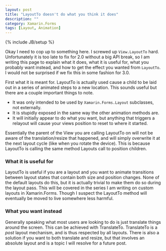```yaml
---
layout: post
title: "LayoutTo doesn't do what you think it does"
description: ""
category: Xamarin.Forms
tags: [Layout, Animation]
---
```

{% include JB/setup %}

Okay I need to cop up to something here. I screwed up `View.LayoutTo` hard. Unfortunately it is too late to fix for 2.0 without a big API break, so I am writing this page to explain what it does, what it is useful for, what you probably want instead, and how to get the effect you wanted from `LayoutTo`. I would not be surprised if we fix this in some fashion for 3.0.

First what it is meant for. LayoutTo is actually used cause a child to be laid out in a series of animated steps to a new location. This sounds useful but there are a couple important things to note.

- It was only intended to be used by `Xamarin.Forms.Layout` subclasses, not externally.
- It is stupidly exposed in the same way the other animation methods are.
- It will initially appear to do what you want, but anything that triggers a relayout will cause your views position to reset to where it started.

Essentially the parent of the View you are calling LayoutTo on will not be aware of the translation/resize that happened, and will simply overwrite it at the next layout cycle (like when you rotate the device). This is because LayoutTo is calling the same method Layouts call to position children.

### What it is useful for ###

LayoutTo is useful if you are a layout and you want to animate transitions between layout states that contain both size and position changes. None of the default layouts do this, but it is actually trivial to make them do so during the layout pass. This will be covered in the series I am writing on custom layouts in Xamarin.Forms. Though I suspect the LayoutTo method will eventually be moved to live somewhere less harmful.

### What you want instead ###

Generally speaking what most users are looking to do is just translate things around the screen. This can be achieved with TranslateTo. TranslateTo is a *post* layout mechanism, and is thus respected by all layouts. There is also a solution if you want to both translate and resize, but that involves an absolute layout and is a topic I will resolve for a future post.